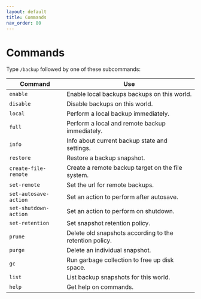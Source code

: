 ```yaml
---
layout: default
title: Commands
nav_order: 80
---
```


# Commands

Type `/backup` followed by one of these subcommands:

Command                | Use
---------------------- | ---
`enable`               | Enable local backups backups on this world.
`disable`              | Disable backups on this world.
`local`                | Perform a local backup immediately.
`full`                 | Perform a local and remote backup immediately.
`info`                 | Info about current backup state and settings.
`restore`              | Restore a backup snapshot.
`create-file-remote`   | Create a remote backup target on the file system.
`set-remote`           | Set the url for remote backups.
`set-autosave-action`  | Set an action to perform after autosave.
`set-shutdown-action`  | Set an action to perform on shutdown.
`set-retention`        | Set snapshot retention policy.
`prune`                | Delete old snapshots according to the retention policy.
`purge`                | Delete an individual snapshot.
`gc`                   | Run garbage collection to free up disk space.
`list`                 | List backup snapshots for this world.
`help`                 | Get help on commands.

